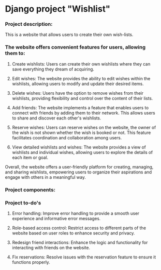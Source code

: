 # Django project "Wishlist"
### Project description: 
This is a website that allows users to create their own wish-lists.

### The website offers convenient features for users, allowing them to:
1. Create wishlists: Users can create their own wishlists where they can save everything they dream of acquiring.

2. Edit wishes: The website provides the ability to edit wishes within the wishlists, allowing users to modify and update their desired items.

3. Delete wishes: Users have the option to remove wishes from their wishlists, providing flexibility and control over the content of their lists.

4. Add friends: The website implements a feature that enables users to connect with friends by adding them to their network. This allows users to share and discover each other's wishlists.

5. Reserve wishes: Users can reserve wishes on the website, the owner of the wish is not shown whether the wish is booked or not. This feature facilitates coordination and collaboration among users.

6. View detailed wishlists and wishes: The website provides a view of wishlists and individual wishes, allowing users to explore the details of each item or goal. 

Overall, the website offers a user-friendly platform for creating, managing, and sharing wishlists, empowering users to organize their aspirations and engage with others in a meaningful way.

### Project components:


### Project to-do's
1. Error handling: Improve error handling to provide a smooth user experience and informative error messages.

2. Role-based access control: Restrict access to different parts of the website based on user roles to enhance security and privacy.

3. Redesign friend interactions: Enhance the logic and functionality for interacting with friends on the website.

4. Fix reservations: Resolve issues with the reservation feature to ensure it functions properly.
